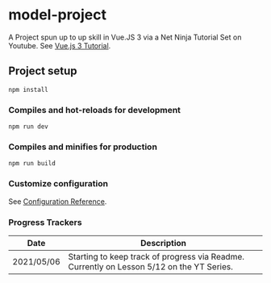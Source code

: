 # model-project

A Project spun up to up skill in Vue.JS 3 via a Net Ninja Tutorial Set on Youtube. 
See [Vue.js 3 Tutorial](https://youtube.com/playlist?list=PL4cUxeGkcC9hYYGbV60Vq3IXYNfDk8At1).

## Project setup
```
npm install
```

### Compiles and hot-reloads for development
```
npm run dev
```

### Compiles and minifies for production
```
npm run build
```

### Customize configuration
See [Configuration Reference](https://cli.vuejs.org/config/).


### Progress Trackers
| Date | Description |
| --- | ----------- |
| 2021/05/06  | Starting to keep track of progress via Readme. Currently on Lesson 5/12 on the YT Series. |
